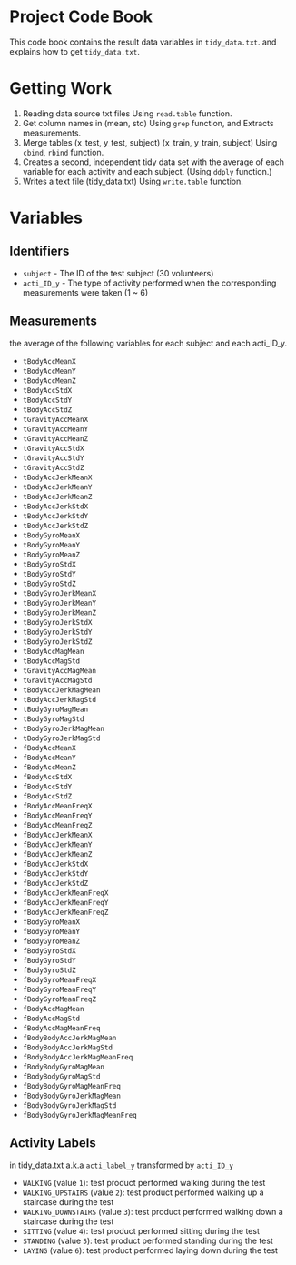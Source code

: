 # Project Code Book

This code book contains the result data variables in `tidy_data.txt`.
and explains how to get `tidy_data.txt`.


# Getting Work
1. Reading data source txt files Using `read.table` function.
2. Get column names in (mean, std) Using `grep` function, and Extracts measurements.
3. Merge tables (x_test, y_test, subject) (x_train, y_train, subject) Using `cbind`, `rbind` function.
4. Creates a second, independent tidy data set with the average of each variable for each activity and each subject. (Using `ddply` function.)
5. Writes a text file (tidy_data.txt) Using `write.table` function.


# Variables

## Identifiers

* `subject` - The ID of the test subject (30 volunteers)
* `acti_ID_y` - The type of activity performed when the corresponding measurements were taken (1 ~ 6)

## Measurements
the average of the following variables for each subject and each acti_ID_y.
* `tBodyAccMeanX`
* `tBodyAccMeanY`
* `tBodyAccMeanZ`
* `tBodyAccStdX`
* `tBodyAccStdY`
* `tBodyAccStdZ`
* `tGravityAccMeanX`
* `tGravityAccMeanY`
* `tGravityAccMeanZ`
* `tGravityAccStdX`
* `tGravityAccStdY`
* `tGravityAccStdZ`
* `tBodyAccJerkMeanX`
* `tBodyAccJerkMeanY`
* `tBodyAccJerkMeanZ`
* `tBodyAccJerkStdX`
* `tBodyAccJerkStdY`
* `tBodyAccJerkStdZ`
* `tBodyGyroMeanX`
* `tBodyGyroMeanY`
* `tBodyGyroMeanZ`
* `tBodyGyroStdX`
* `tBodyGyroStdY`
* `tBodyGyroStdZ`
* `tBodyGyroJerkMeanX`
* `tBodyGyroJerkMeanY`
* `tBodyGyroJerkMeanZ`
* `tBodyGyroJerkStdX`
* `tBodyGyroJerkStdY`
* `tBodyGyroJerkStdZ`
* `tBodyAccMagMean`
* `tBodyAccMagStd`
* `tGravityAccMagMean`
* `tGravityAccMagStd`
* `tBodyAccJerkMagMean`
* `tBodyAccJerkMagStd`
* `tBodyGyroMagMean`
* `tBodyGyroMagStd`
* `tBodyGyroJerkMagMean`
* `tBodyGyroJerkMagStd`
* `fBodyAccMeanX`
* `fBodyAccMeanY`
* `fBodyAccMeanZ`
* `fBodyAccStdX`
* `fBodyAccStdY`
* `fBodyAccStdZ`
* `fBodyAccMeanFreqX`
* `fBodyAccMeanFreqY`
* `fBodyAccMeanFreqZ`
* `fBodyAccJerkMeanX`
* `fBodyAccJerkMeanY`
* `fBodyAccJerkMeanZ`
* `fBodyAccJerkStdX`
* `fBodyAccJerkStdY`
* `fBodyAccJerkStdZ`
* `fBodyAccJerkMeanFreqX`
* `fBodyAccJerkMeanFreqY`
* `fBodyAccJerkMeanFreqZ`
* `fBodyGyroMeanX`
* `fBodyGyroMeanY`
* `fBodyGyroMeanZ`
* `fBodyGyroStdX`
* `fBodyGyroStdY`
* `fBodyGyroStdZ`
* `fBodyGyroMeanFreqX`
* `fBodyGyroMeanFreqY`
* `fBodyGyroMeanFreqZ`
* `fBodyAccMagMean`
* `fBodyAccMagStd`
* `fBodyAccMagMeanFreq`
* `fBodyBodyAccJerkMagMean`
* `fBodyBodyAccJerkMagStd`
* `fBodyBodyAccJerkMagMeanFreq`
* `fBodyBodyGyroMagMean`
* `fBodyBodyGyroMagStd`
* `fBodyBodyGyroMagMeanFreq`
* `fBodyBodyGyroJerkMagMean`
* `fBodyBodyGyroJerkMagStd`
* `fBodyBodyGyroJerkMagMeanFreq`

## Activity Labels
in tidy_data.txt a.k.a `acti_label_y` transformed by `acti_ID_y`
* `WALKING` (value `1`): test product performed walking during the test
* `WALKING_UPSTAIRS` (value `2`): test product performed walking up a staircase during the test
* `WALKING_DOWNSTAIRS` (value `3`): test product performed walking down a staircase during the test
* `SITTING` (value `4`): test product performed sitting during the test
* `STANDING` (value `5`): test product performed standing during the test
* `LAYING` (value `6`): test product performed laying down during the test

